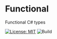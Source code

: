 # Functional
Functional C# types

[![License: MIT](https://img.shields.io/badge/License-MIT-yellow.svg)](https://opensource.org/licenses/MIT) ![Build](https://github.com/github/docs/actions/workflows/dotnet.yml/badge.svg)
